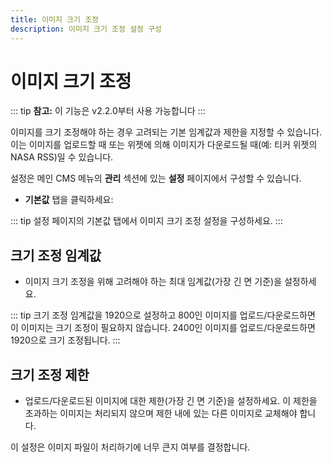 ```yaml
---
title: 이미지 크기 조정
description: 이미지 크기 조정 설정 구성
---
```


# 이미지 크기 조정

::: tip
**참고:** 이 기능은 v2.2.0부터 사용 가능합니다
:::

이미지를 크기 조정해야 하는 경우 고려되는 기본 임계값과 제한을 지정할 수 있습니다. 이는 이미지를 업로드할 때 또는 위젯에 의해 이미지가 다운로드될 때(예: 티커 위젯의 NASA RSS)일 수 있습니다.

설정은 메인 CMS 메뉴의 **관리** 섹션에 있는 **설정** 페이지에서 구성할 수 있습니다.

- **기본값** 탭을 클릭하세요:

::: tip
설정 페이지의 기본값 탭에서 이미지 크기 조정 설정을 구성하세요.
:::

## 크기 조정 임계값

- 이미지 크기 조정을 위해 고려해야 하는 최대 임계값(가장 긴 면 기준)을 설정하세요.

::: tip
크기 조정 임계값을 1920으로 설정하고 800인 이미지를 업로드/다운로드하면 이 이미지는 크기 조정이 필요하지 않습니다. 2400인 이미지를 업로드/다운로드하면 1920으로 크기 조정됩니다.
:::

## 크기 조정 제한

- 업로드/다운로드된 이미지에 대한 제한(가장 긴 면 기준)을 설정하세요. 이 제한을 초과하는 이미지는 처리되지 않으며 제한 내에 있는 다른 이미지로 교체해야 합니다.

이 설정은 이미지 파일이 처리하기에 너무 큰지 여부를 결정합니다. 